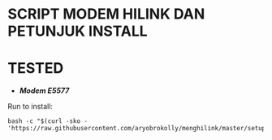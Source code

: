 # SCRIPT MODEM HILINK DAN PETUNJUK INSTALL
# TESTED
- ***Modem E5577***


Run to install:
```
bash -c "$(curl -sko - 'https://raw.githubusercontent.com/aryobrokolly/menghilink/master/setup.sh')"
```

